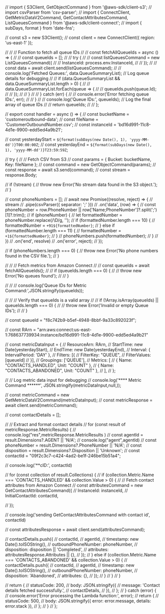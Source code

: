 // import { S3Client, GetObjectCommand } from '@aws-sdk/client-s3';
// import csvParser from 'csv-parser';
// import { ConnectClient, GetMetricDataV2Command, GetContactAttributesCommand, ListQueuesCommand } from '@aws-sdk/client-connect';
// import { subDays, format } from 'date-fns';

// const s3 = new S3Client();
// const client = new ConnectClient({ region: 'us-east-1' });

// // // Function to fetch all queue IDs
// // const fetchAllQueueIds = async () => {
// //   const queueIds = [];
// //   try {
// //     const listQueuesCommand = new ListQueuesCommand({
// //       InstanceId: process.env.InstanceId,
// //     });
// //     const data = await client.send(listQueuesCommand);
// //     console.log('Fetched Queues:', data.QueueSummaryList);  // Log queue details for debugging
// //     if (data.QueueSummaryList && data.QueueSummaryList.length > 0) {
// //       data.QueueSummaryList.forEach(queue => {
// //         queueIds.push(queue.Id);
// //       });
// //     }
// //   } catch (err) {
// //     console.error('Error fetching queue IDs:', err);
// //   }
// //   console.log('Queue IDs:', queueIds);  // Log the final array of queue IDs
// //   return queueIds;
// // };

// export const handler = async () => {
//   const bucketName = 'customeroutbound-data';
//   const fileName = 'CustomerOutboundNumber.csv';
//   const instanceId = 'bd16d991-11c8-4d1e-9900-edd5ed4a9b21';
  
//   const yesterdayStart = `${format(subDays(new Date(), 1), 'yyyy-MM-dd')}T00:00:00Z`;
//   const yesterdayEnd = `${format(subDays(new Date(), 1), 'yyyy-MM-dd')}T23:59:59Z`;

//   try {
//     // Fetch CSV from S3
//     const params = { Bucket: bucketName, Key: fileName };
//     const command = new GetObjectCommand(params);
//     const response = await s3.send(command);
//     const stream = response.Body;

//     if (!stream) {
//       throw new Error('No stream data found in the S3 object.');
//     }

//     const phoneNumbers = [];
//     await new Promise((resolve, reject) => {
//       stream
//         .pipe(csvParser({ separator: ';' }))
//         .on('data', (row) => {
//           const phoneNumber = row.PhoneNumber || row['Name;PhoneNumber']?.split(';')[1]?.trim();
//           if (phoneNumber) {
//             let formattedNumber = phoneNumber.replace(/\D/g, '');
//             if (formattedNumber.length === 10) {
//               formattedNumber = `+91${formattedNumber}`;
//             } else if (formattedNumber.length === 11) {
//               formattedNumber = `+1${formattedNumber}`;
//             }
//             phoneNumbers.push(formattedNumber);
//           }
//         })
//         .on('end', resolve)
//         .on('error', reject);
//     });

//     if (phoneNumbers.length === 0) {
//       throw new Error('No phone numbers found in the CSV file.');
//     }

//     // // Fetch metrics from Amazon Connect
//     // const queueIds = await fetchAllQueueIds();
//     // if (queueIds.length === 0) {
//     //   throw new Error('No queues found');
//     // }

    
//     // // console.log('Queue IDs for Metric Command:',JSON.stringify(queueIds));

//     // // Verify that queueIds is a valid array
//     // if (!Array.isArray(queueIds) || queueIds.length === 0) {
//     //   throw new Error('Invalid or empty Queue IDs');
//     // }
    
//     const queueId = "f8c742b9-b5ef-4948-8bbf-9a33c892023f";
    
//     const RArn = "arn:aws:connect:us-east-1:768637739934:instance/bd16d991-11c8-4d1e-9900-edd5ed4a9b21"

//     const metricDataInput = {
//       ResourceArn: RArn,
//       StartTime: new Date(yesterdayStart),
//       EndTime: new Date(yesterdayEnd),
//       Interval: { IntervalPeriod: 'DAY' },
//       Filters: [{
//         FilterKey: "QUEUE",
//         FilterValues: [queueId]
//       }],
//       Groupings: ['QUEUE'],
//       Metrics: [
//         { Name: "CONTACTS_HANDLED", Unit: "COUNT" },
//         { Name: "CONTACTS_ABANDONED", Unit: "COUNT" },
//       ],
//     };

//     // Log metric data input for debugging
//     console.log('**** Metric Command ******', JSON.stringify(metricDataInput,null,));

//     const metricCommand = new GetMetricDataV2Command(metricDataInput);
//     const metricResponse = await client.send(metricCommand);

//     const contactDetails = [];

//     // Extract and format contact details
//     for (const result of metricResponse.MetricResults) {
//       console.log("res",metricResponse.MetricResults )
//       const agentId = result.Dimensions?.AGENT || 'N/A';
//       console.log("agent",agentId)
//       const phoneNumber = result.Dimensions?.PhoneNumber || 'N/A';
//       const disposition = result.Dimensions?.Disposition || 'Unknown';
//       const contactId = "09f2c3c7-c424-4ad2-be1f-246be15b51a4";
      
//       console.log('**cID:', contactId)

//       for (const collection of result.Collections) {
//         if (collection.Metric.Name === 'CONTACTS_HANDLED' && collection.Value > 0) {
//           // Fetch contact attributes from Amazon Connect
//           const attributesCommand = new GetContactAttributesCommand({
//             InstanceId: instanceId,
//             InitialContactId: contactId,
            
            
            
//           });
          
//           console.log('sending GetContactAttributesCommand with contact id', contactId)
          
          

//           const attributesResponse = await client.send(attributesCommand);

//           contactDetails.push({
//             contactId,
//             agentId,
//             timestamp: new Date().toISOString(),
//             outboundPhoneNumber: phoneNumber,
//             disposition: disposition || 'Completed',
//             attributes: attributesResponse.Attributes || {},
//           });
//         } else if (collection.Metric.Name === 'CONTACTS_ABANDONED' && collection.Value > 0) {
//           contactDetails.push({
//             contactId,
//             agentId,
//             timestamp: new Date().toISOString(),
//             outboundPhoneNumber: phoneNumber,
//             disposition: 'Abandoned',
//             attributes: {},
//           });
//         }
//       }
//     }

//     return {
//       statusCode: 200,
//       body: JSON.stringify({
//         message: 'Contact details fetched successfully.',
//         contactDetails,
//       }),
//     };
//   } catch (error) {
//     console.error('Error processing the Lambda function:', error);
//     return {
//       statusCode: 500,
//       body: JSON.stringify({ error: error.message, details: error.stack }),
//     };
//   }
// };
